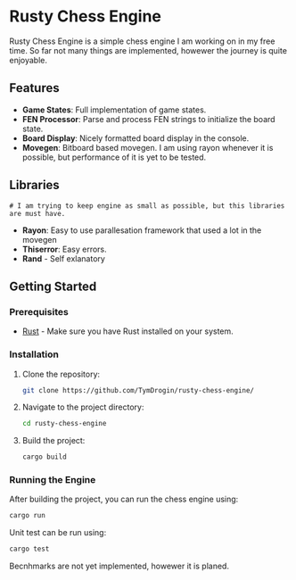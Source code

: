 # Rusty Chess Engine

Rusty Chess Engine is a simple chess engine I am working on in my free time.
So far not many things are implemented, howewer the journey is quite enjoyable.

## Features

- **Game States**: Full implementation of game states.
- **FEN Processor**: Parse and process FEN strings to initialize the board state.
- **Board Display**: Nicely formatted board display in the console.
- **Movegen**: Bitboard based movegen. I am using rayon whenever it is possible, but performance of it is yet to be tested.

## Libraries 
    # I am trying to keep engine as small as possible, but this libraries are must have.
- **Rayon**: Easy to use parallesation framework that used a lot in the movegen
- **Thiserror**: Easy errors.
- **Rand** - Self exlanatory


## Getting Started

### Prerequisites

- [Rust](https://www.rust-lang.org/tools/install) - Make sure you have Rust installed on your system.

### Installation

1. Clone the repository:
    ```sh
    git clone https://github.com/TymDrogin/rusty-chess-engine/
    ```
2. Navigate to the project directory:
    ```sh
    cd rusty-chess-engine
    ```
3. Build the project:
    ```sh
    cargo build
    ```

### Running the Engine

After building the project, you can run the chess engine using:
```sh
cargo run
```

Unit test can be run using:
```sh
cargo test
```

Becnhmarks are not yet implemented, howewer it is planed.
